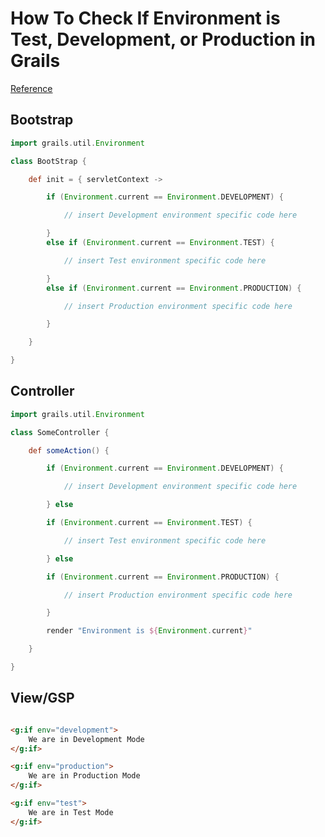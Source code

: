 # How To Check If Environment is Test, Development, or Production in Grails

[Reference](http://grails.asia/how-to-check-if-environment-is-test-development-or-production-in-grails)

## Bootstrap

```groovy
import grails.util.Environment

class BootStrap {

    def init = { servletContext ->

        if (Environment.current == Environment.DEVELOPMENT) {

            // insert Development environment specific code here 

        }
        else if (Environment.current == Environment.TEST) {

            // insert Test environment specific code here 

        }
        else if (Environment.current == Environment.PRODUCTION) {

            // insert Production environment specific code here 

        }

    }

}
```

## Controller

```groovy 
import grails.util.Environment 

class SomeController { 

    def someAction() {  

        if (Environment.current == Environment.DEVELOPMENT) { 

            // insert Development environment specific code here 

        } else  

        if (Environment.current == Environment.TEST) { 

            // insert Test environment specific code here 

        } else  

        if (Environment.current == Environment.PRODUCTION) { 

            // insert Production environment specific code here 

        } 

        render "Environment is ${Environment.current}" 

    } 

} 
```

## View/GSP

```html

<g:if env="development">
    We are in Development Mode
</g:if>

<g:if env="production">
    We are in Production Mode
</g:if>

<g:if env="test">
    We are in Test Mode
</g:if> 
```
